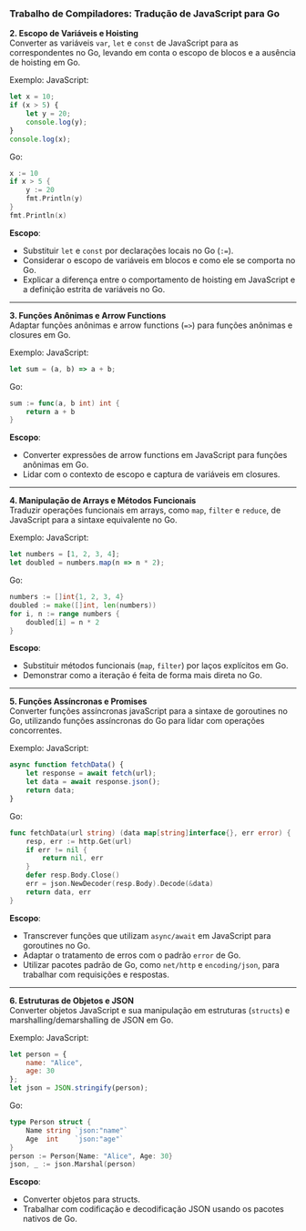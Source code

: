 ### Trabalho de Compiladores: Tradução de JavaScript para Go

**2. Escopo de Variáveis e Hoisting**  
Converter as variáveis `var`, `let` e `const` de JavaScript para as correspondentes no Go, levando em conta o escopo de blocos e a ausência de hoisting em Go.

Exemplo:
JavaScript:
```javascript
let x = 10;
if (x > 5) {
    let y = 20;
    console.log(y);
}
console.log(x);
```
Go:
```go
x := 10
if x > 5 {
    y := 20
    fmt.Println(y)
}
fmt.Println(x)
```
**Escopo**:
- Substituir `let` e `const` por declarações locais no Go (`:=`).
- Considerar o escopo de variáveis em blocos e como ele se comporta no Go.
- Explicar a diferença entre o comportamento de hoisting em JavaScript e a definição estrita de variáveis no Go.

---

**3. Funções Anônimas e Arrow Functions**  
Adaptar funções anônimas e arrow functions (`=>`) para funções anônimas e closures em Go.

Exemplo:
JavaScript:
```javascript
let sum = (a, b) => a + b;
```
Go:
```go
sum := func(a, b int) int {
    return a + b
}
```
**Escopo**:
- Converter expressões de arrow functions em JavaScript para funções anônimas em Go.
- Lidar com o contexto de escopo e captura de variáveis em closures.

---

**4. Manipulação de Arrays e Métodos Funcionais**  
Traduzir operações funcionais em arrays, como `map`, `filter` e `reduce`, de JavaScript para a sintaxe equivalente no Go.

Exemplo:
JavaScript:
```javascript
let numbers = [1, 2, 3, 4];
let doubled = numbers.map(n => n * 2);
```
Go:
```go
numbers := []int{1, 2, 3, 4}
doubled := make([]int, len(numbers))
for i, n := range numbers {
    doubled[i] = n * 2
}
```
**Escopo**:
- Substituir métodos funcionais (`map`, `filter`) por laços explícitos em Go.
- Demonstrar como a iteração é feita de forma mais direta no Go.

---
**5. Funções Assíncronas e Promises**  
Converter funções assíncronas javaScript para a sintaxe de goroutines no Go, utilizando funções assíncronas do Go para lidar com operações concorrentes. 

Exemplo:
JavaScript:
```javascript
async function fetchData() {
    let response = await fetch(url);
    let data = await response.json();
    return data;
}
```
Go:
```go
func fetchData(url string) (data map[string]interface{}, err error) {
    resp, err := http.Get(url)
    if err != nil {
        return nil, err
    }
    defer resp.Body.Close()
    err = json.NewDecoder(resp.Body).Decode(&data)
    return data, err
}
```
**Escopo**:
- Transcrever funções que utilizam `async/await` em JavaScript para goroutines no Go.
- Adaptar o tratamento de erros com o padrão `error` de Go.
- Utilizar pacotes padrão de Go, como `net/http` e `encoding/json`, para trabalhar com requisições e respostas.
---

**6. Estruturas de Objetos e JSON**  
Converter objetos JavaScript e sua manipulação em estruturas (`structs`) e marshalling/demarshalling de JSON em Go.

Exemplo:
JavaScript:
```javascript
let person = {
    name: "Alice",
    age: 30
};
let json = JSON.stringify(person);
```
Go:
```go
type Person struct {
    Name string `json:"name"`
    Age  int    `json:"age"`
}
person := Person{Name: "Alice", Age: 30}
json, _ := json.Marshal(person)
```
**Escopo**:
- Converter objetos para structs.
- Trabalhar com codificação e decodificação JSON usando os pacotes nativos de Go.

